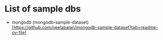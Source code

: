 

# List of sample dbs


- mongodb (mongodb-sample-dataset)[https://github.com/neelabalan/mongodb-sample-dataset?tab=readme-ov-file]